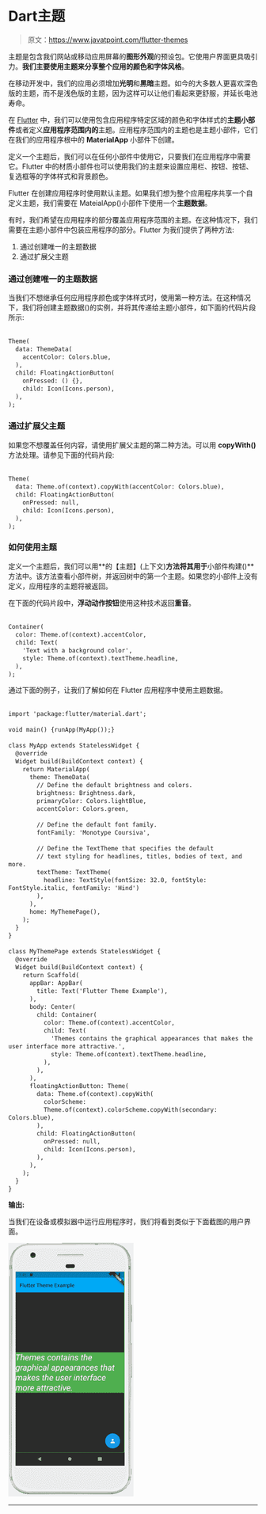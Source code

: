# Dart主题

> 原文：<https://www.javatpoint.com/flutter-themes>

主题是包含我们网站或移动应用屏幕的**图形外观**的预设包。它使用户界面更具吸引力。**我们主要使用主题来分享整个应用的颜色和字体风格**。

在移动开发中，我们的应用必须增加**光明**和**黑暗**主题。如今的大多数人更喜欢深色版的主题，而不是浅色版的主题，因为这样可以让他们看起来更舒服，并延长电池寿命。

在 [Flutter](https://www.javatpoint.com/flutter) 中，我们可以使用包含应用程序特定区域的颜色和字体样式的**主题小部件**或者定义**应用程序范围内的**主题。应用程序范围内的主题也是主题小部件，它们在我们的应用程序根中的 **MaterialApp** 小部件下创建。

定义一个主题后，我们可以在任何小部件中使用它，只要我们在应用程序中需要它。Flutter 中的材质小部件也可以使用我们的主题来设置应用栏、按钮、按钮、复选框等的字体样式和背景颜色。

Flutter 在创建应用程序时使用默认主题。如果我们想为整个应用程序共享一个自定义主题，我们需要在 MateialApp()小部件下使用一个**主题数据**。

有时，我们希望在应用程序的部分覆盖应用程序范围的主题。在这种情况下，我们需要在主题小部件中包装应用程序的部分。Flutter 为我们提供了两种方法:

1.  通过创建唯一的主题数据
2.  通过扩展父主题

### 通过创建唯一的主题数据

当我们不想继承任何应用程序颜色或字体样式时，使用第一种方法。在这种情况下，我们将创建主题数据()的实例，并将其传递给主题小部件，如下面的代码片段所示:

```

Theme(
  data: ThemeData(
    accentColor: Colors.blue,
  ),
  child: FloatingActionButton(
    onPressed: () {},
    child: Icon(Icons.person),
  ),
);

```

### 通过扩展父主题

如果您不想覆盖任何内容，请使用扩展父主题的第二种方法。可以用 **copyWith()** 方法处理。请参见下面的代码片段:

```

Theme(
  data: Theme.of(context).copyWith(accentColor: Colors.blue),
  child: FloatingActionButton(
    onPressed: null,
    child: Icon(Icons.person),
  ),
);

```

### 如何使用主题

定义一个主题后，我们可以用**的【主题】(上下文)**方法将其用于**小部件构建()**方法中。该方法查看小部件树，并返回树中的第一个主题。如果您的小部件上没有定义，应用程序的主题将被返回。

在下面的代码片段中，**浮动动作按钮**使用这种技术返回**重音**。

```

Container(
  color: Theme.of(context).accentColor,
  child: Text(
    'Text with a background color',
    style: Theme.of(context).textTheme.headline,
  ),
);

```

通过下面的例子，让我们了解如何在 Flutter 应用程序中使用主题数据。

```

import 'package:flutter/material.dart';

void main() {runApp(MyApp());}

class MyApp extends StatelessWidget {
  @override
  Widget build(BuildContext context) {
    return MaterialApp(
      theme: ThemeData(
        // Define the default brightness and colors.
        brightness: Brightness.dark,
        primaryColor: Colors.lightBlue,
        accentColor: Colors.green,

        // Define the default font family.
        fontFamily: 'Monotype Coursiva',

        // Define the TextTheme that specifies the default
        // text styling for headlines, titles, bodies of text, and more.
        textTheme: TextTheme(
          headline: TextStyle(fontSize: 32.0, fontStyle: FontStyle.italic, fontFamily: 'Hind')
        ),
      ),
      home: MyThemePage(),
    );
  }
}

class MyThemePage extends StatelessWidget {
  @override
  Widget build(BuildContext context) {
    return Scaffold(
      appBar: AppBar(
        title: Text('Flutter Theme Example'),
      ),
      body: Center(
        child: Container(
          color: Theme.of(context).accentColor,
          child: Text(
            'Themes contains the graphical appearances that makes the user interface more attractive.',
            style: Theme.of(context).textTheme.headline,
          ),
        ),
      ),
      floatingActionButton: Theme(
        data: Theme.of(context).copyWith(
          colorScheme:
          Theme.of(context).colorScheme.copyWith(secondary: Colors.blue),
        ),
        child: FloatingActionButton(
          onPressed: null,
          child: Icon(Icons.person),
        ),
      ),
    );
  }
}

```

**输出:**

当我们在设备或模拟器中运行应用程序时，我们将看到类似于下面截图的用户界面。

![Flutter Themes](img/8adf675444396d5ce1a19dcba7eef508.png)

* * *